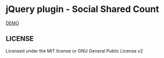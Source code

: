 # jQuery plugin - Social Shared Count

[DEMO](http://s.codepen.io/kuck1u/debug/ogXEGV?)

## LICENSE
Licensed under the MIT license or GNU General Public License v2
